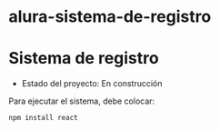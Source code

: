 # alura-sistema-de-registro
<h1>Sistema de registro</h1>

- Estado del proyecto: En construcción

Para ejecutar el sistema, debe colocar:

```npm install react```
